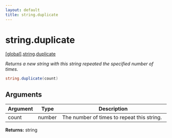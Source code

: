 ```yaml
---
layout: default
title: string.duplicate
---
```


# string.duplicate

[\[global\]]({{site.baseurl}}/docs/).[string]({{site.baseurl}}/docs/string/).[duplicate]({{site.baseurl}}/docs/string/duplicate/)

_Returns a new string with this string repeated the specified number of times._

```cs
string.duplicate(count)
```

## Arguments

<table>
  <col width="15%">
  <col width="15%">
  <thead>
    <tr>
      <th>Argument</th>
      <th>Type</th>
      <th>Description</th>
    </tr>
  </thead>
  <tbody>
    <tr>
      <td>count</td>
      <td>number</td>
      <td>The number of times to repeat this string.</td>
    </tr>
  </tbody>
</table>

**Returns:** string
